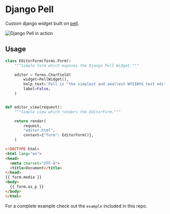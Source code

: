 # Django Pell

Custom django widget built on [pell](https://github.com/jaredreich/pell).

![Django Pell in action](django_pell.png)


## Usage

```python
class EditorForm(forms.Form):
    """Simple form which exposes the Django Pell Widget."""

    editor = forms.CharField(
        widget=PellWidget(),
        help_text='Pell is "the simplest and smallest WYSIWYG text editor for web, with no dependencies"',
        label=False,
    )


def editor_view(request):
    """Simple view which renders the EditorForm."""

    return render(
        request,
        "editor.html",
        context={"form": EditorForm()},
    )
```

```html
<!DOCTYPE html>
<html lang="en">
<head>
  <meta charset="UTF-8">
  <title>Document</title>
</head>
{{ form.media }}
<body>
  {{ form.as_p }}
</body>
</html>
```

For a complete example check out the `example` included in this repo.
